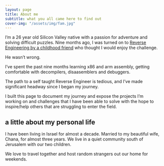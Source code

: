 ```yaml
---
layout: page
title: About me
subtitle: what you all came here to find out
cover-img: "/assets/img/fam.jpg"
---
```


I’m a 26 year old Silicon Valley native with a passion for adventure and solving difficult puzzles. 
Nine months ago, I was turned on to [Reverse Engineering by a childhood friend](https://medium.com/swlh/from-sea-to-shining-c-47c42fccbb21) who thought I would enjoy the challenge.

He wasn’t wrong. 

I’ve spent the past nine months learning x86 and arm assembly, getting comfortable with decompilers, disaasemblers and debuggers. 

The path to a self taught Reverse Engineer is tedious, and I’ve made significant headway since I began my journey.

I built this page to document my journey and expose the projects I’m working on and challenges that I have been able to solve with the hope to inspire/help others that are struggling to enter the field.

## a little about my personal life

I have been living in Israel for almost a decade. Married to my beautiful wife, Chana, for almost three years. We live in a quiet community south of Jerusalem with our two children.

We love to travel together and host random strangers out our home for weekends. 
